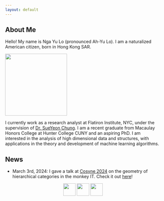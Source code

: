 ```yaml
---
layout: default
---
```


## About Me 
Hello! My name is Nga Yu Lo (pronounced Ah-Yu Lo). I am a naturalized American citizen, born in Hong Kong SAR. 

<img class="profile-picture" src="/images/headshot22sq.jpg" width="200px"/>

I currently work as a research analyst at Flatiron Institute, NYC, under the supervision of [Dr. SueYeon Chung](https://sites.google.com/site/sueyeonchung/). I am a recent graduate from Macaulay Honors College at Hunter College CUNY and an aspiring PhD. I am interested in the analysis of high dimensional data and structures, with applications in the theory and development of machine learning algorithms.  

## News 
- March 3rd, 2024: I gave a talk at [Cosyne 2024](https://www.cosyne.org/) on the geometry of hierarchical categories in the monkey IT. Check it out [here](https://youtu.be/ccG6ctQpUZY?t=4201)! 

<p align="center">
<a href="https://github.com/ngayulo" target="_blank"><img src="/images/github.png" width="40px"></a>
<a href="https://twitter.com/nyu_lo" target="_blank"><img src="/images/twitter.png" width="40px"></a>
<a href="https://www.linkedin.com/in/nga-yu-lo-9716021b8" target="_blank"><img src="/images/linkedin.png" width="40px"></a>
</p>
